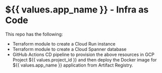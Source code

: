 # ${{ values.app_name }} - Infra as Code

This repo has the following:
- Terraform module to create a Cloud Run instance
- Terraform module to create a Cloud Spanner database
- GitHub Actions CD pipeline to provision the above resources in GCP Project ${{ values.project_id }} and then deploy the Docker image for ${{ values.app_name }} application from Artifact Registry.

